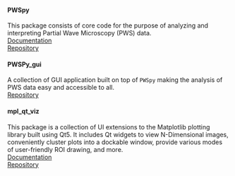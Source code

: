 

#### PWSpy
This package consists of core code for the purpose of analyzing and interpreting Partial Wave Microscopy (PWS) data.  
[Documentation](https://pwspy.readthedocs.io/en/dev/)  
[Repository](https://github.com/nanthony21/PWSpy)

#### PWSPy_gui
A collection of GUI application built on top of `PWSpy` making the analysis of PWS data easy and accessible to all.  
[Repository](https://github.com/nanthony21/pwspy_gui)

#### mpl_qt_viz
This package is a collection of UI extensions to the Matplotlib plotting library built using Qt5. It includes Qt widgets to view N-Dimensional images, conveniently cluster plots into a dockable window, provide various modes of user-friendly ROI drawing, and more.  
[Documentation](https://nanthony21.github.io/mpl_qt_viz/)  
[Repository](https://github.com/nanthony21/mpl_qt_viz)

